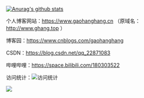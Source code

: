 <!--
**gaohanghang/gaohanghang** is a ✨ _special_ ✨ repository because its `README.md` (this file) appears on your GitHub profile.

Here are some ideas to get you started:

- 🔭 I’m currently working on ...
- 🌱 I’m currently learning ...
- 👯 I’m looking to collaborate on ...
- 🤔 I’m looking for help with ...
- 💬 Ask me about ...
- 📫 How to reach me: ...
- 😄 Pronouns: ...
- ⚡ Fun fact: ...
-->

[![Anurag's github stats](https://github-readme-stats.vercel.app/api?username=gaohanghang&show_icons=true&theme=dark)](https://github.com/gaohanghang/github-readme-stats)

个人博客网站：https://www.gaohanghang.cn （原域名：http://www.ghang.top ）

博客园：https://www.cnblogs.com/gaohanghang

CSDN：https://blog.csdn.net/qq_22871083

哔哩哔哩：https://space.bilibili.com/180303522


访问统计：![访问统计](https://profile-counter.glitch.me/gaohanghang/count.svg)


![](https://github.com/gaohanghang/gaohanghang/blob/master/dino.gif)


